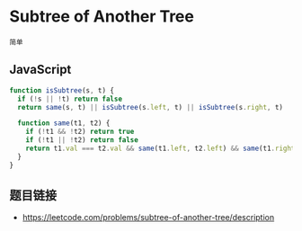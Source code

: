 # Subtree of Another Tree
`简单`

## JavaScript
```javascript
function isSubtree(s, t) {
  if (!s || !t) return false
  return same(s, t) || isSubtree(s.left, t) || isSubtree(s.right, t)

  function same(t1, t2) {
    if (!t1 && !t2) return true
    if (!t1 || !t2) return false
    return t1.val === t2.val && same(t1.left, t2.left) && same(t1.right, t2.right)
  }
}
```

## 题目链接
* https://leetcode.com/problems/subtree-of-another-tree/description
